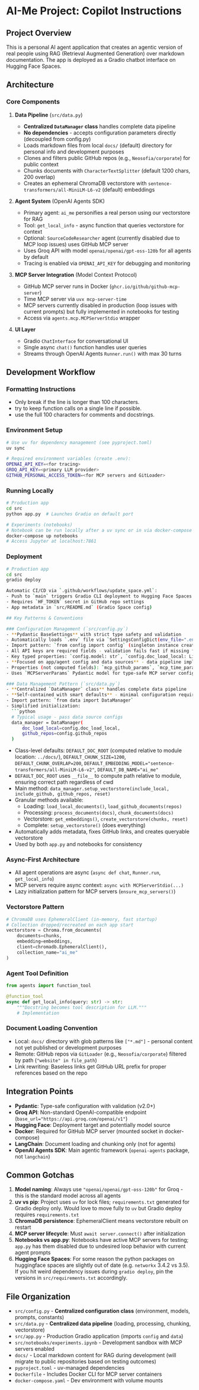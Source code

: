 # AI-Me Project: Copilot Instructions

## Project Overview

This is a personal AI agent application that creates an agentic version of real people using RAG (Retrieval Augmented Generation) over markdown documentation. The app is deployed as a Gradio chatbot interface on Hugging Face Spaces.

## Architecture

### Core Components

1. **Data Pipeline** (`src/data.py`)
   - **Centralized `DataManager` class** handles complete data pipeline
   - **No dependencies** - accepts configuration parameters directly (decoupled from config.py)
   - Loads markdown files from local `docs/` (default) directory for personal info and development purposes
   - Clones and filters public GitHub repos (e.g., `Neosofia/corporate`) for public context
   - Chunks documents with `CharacterTextSplitter` (default 1200 chars, 200 overlap)
   - Creates an ephemeral ChromaDB vectorstore with `sentence-transformers/all-MiniLM-L6-v2` (default) embeddings

2. **Agent System** (OpenAI Agents SDK)
   - Primary agent: `ai_me` personifies a real person using our vectorstore for RAG
   - Tool: `get_local_info` - async function that queries vectorstore for context
   - Optional: `SourceCodeResearcher` agent (currently disabled due to MCP loop issues) uses GitHub MCP server
   - Uses Groq API with model `openai/openai/gpt-oss-120b` for all agents by default
   - Tracing is enabled via `OPENAI_API_KEY` for debugging and monitoring

3. **MCP Server Integration** (Model Context Protocol)
   - GitHub MCP server runs in Docker (`ghcr.io/github/github-mcp-server`)
   - Time MCP server via `uvx mcp-server-time`
   - MCP servers currently disabled in production (loop issues with current prompts) but fully implemented in notebooks for testing
   - Access via `agents.mcp.MCPServerStdio` wrapper

4. **UI Layer**
   - Gradio `ChatInterface` for conversational UI
   - Single async `chat()` function handles user queries
   - Streams through OpenAI Agents `Runner.run()` with max 30 turns

## Development Workflow

### Formatting Instructions

- Only break if the line is longer than 100 characters.
- try to keep function calls on a single line if possible.
- use the full 100 characters for comments and docstrings.

### Environment Setup

```bash
# Use uv for dependency management (see pyproject.toml)
uv sync

# Required environment variables (create .env):
OPENAI_API_KEY=<for tracing>
GROQ_API_KEY=<primary LLM provider>
GITHUB_PERSONAL_ACCESS_TOKEN=<for MCP servers and GitLoader>
```

### Running Locally

```bash
# Production app
cd src
python app.py  # Launches Gradio on default port

# Experiments (notebooks)
# Notebook can be run locally after a uv sync or in via docker-compose
docker-compose up notebooks
# Access Jupyter at localhost:7861
```

### Deployment

```bash
# Production app
cd src
gradio deploy

Automatic CI/CD via `.github/workflows/update_space.yml`:
- Push to `main` triggers Gradio CLI deployment to Hugging Face Spaces
- Requires `HF_TOKEN` secret in GitHub repo settings
- App metadata in `src/README.md` (Gradio Space config)

## Key Patterns & Conventions

### Configuration Management (`src/config.py`)
- **Pydantic BaseSettings** with strict type safety and validation
- Automatically loads `.env` file via `SettingsConfigDict(env_file=".env")`
- Import pattern: `from config import config` (singleton instance created by `_load_config()`)
- All API keys are required fields - validation fails fast if missing from .env
- Key typed properties: `config.model: str`, `config.doc_load_local: List[str]`, `config.github_repos: List[str]`, `config.agent_prompt: str`
- **Focused on app/agent config and data sources** - data pipeline implementation details in `DataManager`
- Properties (not computed fields): `mcp_github_params`, `mcp_time_params`, `mcp_params_list`, `agent_prompt`
- Uses `MCPServerParams` Pydantic model for type-safe MCP server configuration

### Data Management Pattern (`src/data.py`)
- **Centralized `DataManager` class** handles complete data pipeline
- **Self-contained with smart defaults** - minimal configuration required
- Import pattern: `from data import DataManager`
- Simplified initialization:
  ```python
  # Typical usage - pass data source configs
  data_manager = DataManager(
      doc_load_local=config.doc_load_local,
      github_repos=config.github_repos
  )
  ```
- Class-level defaults: `DEFAULT_DOC_ROOT` (computed relative to module location: `../docs/`), 
  `DEFAULT_CHUNK_SIZE=1200`, `DEFAULT_CHUNK_OVERLAP=200`, 
  `DEFAULT_EMBEDDING_MODEL="sentence-transformers/all-MiniLM-L6-v2"`, `DEFAULT_DB_NAME="ai_me"`
- `DEFAULT_DOC_ROOT` uses `__file__` to compute path relative to module, ensuring correct path regardless of cwd
- Main method: `data_manager.setup_vectorstore(include_local, include_github, github_repos, reset)`
- Granular methods available:
  - Loading: `load_local_documents()`, `load_github_documents(repos)`
  - Processing: `process_documents(docs)`, `chunk_documents(docs)`
  - Vectorstore: `get_embeddings()`, `create_vectorstore(chunks, reset)`
  - Complete: `setup_vectorstore()` (does everything)
- Automatically adds metadata, fixes GitHub links, and creates queryable vectorstore
- Used by both `app.py` and notebooks for consistency

### Async-First Architecture
- All agent operations are async (`async def chat`, `Runner.run`, `get_local_info`)
- MCP servers require async context: `async with MCPServerStdio(...)`
- Lazy initialization pattern for MCP servers (`ensure_mcp_servers()`)

### Vectorstore Pattern
```python
# ChromaDB uses EphemeralClient (in-memory, fast startup)
# Collection dropped/recreated on each app start
vectorstore = Chroma.from_documents(
    documents=chunks,
    embedding=embeddings,
    client=chromadb.EphemeralClient(),
    collection_name="ai_me"
)
```

### Agent Tool Definition
```python
from agents import function_tool

@function_tool
async def get_local_info(query: str) -> str:
    """Docstring becomes tool description for LLM."""
    # Implementation
```

### Document Loading Convention
- Local: `docs/` directory with glob patterns like `["*.md"]` - personal content not yet published or development purposes
- Remote: GitHub repos via `GitLoader` (e.g., `Neosofia/corporate`) filtered by path (`"website" in file_path`)
- Link rewriting: Baseless links get GitHub URL prefix for proper references based on the repo

## Integration Points

- **Pydantic**: Type-safe configuration with validation (v2.0+)
- **Groq API**: Non-standard OpenAI-compatible endpoint (`base_url="https://api.groq.com/openai/v1"`)
- **Hugging Face**: Deployment target and potentially model source
- **Docker**: Required for GitHub MCP server (mounted socket in docker-compose)
- **LangChain**: Document loading and chunking only (not for agents)
- **OpenAI Agents SDK**: Main agentic framework (`openai-agents` package, not `langchain`)

## Common Gotchas

1. **Model naming**: Always use `"openai/openai/gpt-oss-120b"` for Groq - this is the standard model across all agents
2. **uv vs pip**: Project uses `uv` for lock files; `requirements.txt` generated for Gradio deploy only. Would love to move fully to `uv` but Gradio deploy requires `requirements.txt`
3. **ChromaDB persistence**: EphemeralClient means vectorstore rebuilt on restart
4. **MCP server lifecycle**: Must `await server.connect()` after initialization
5. **Notebooks vs app.py**: Notebooks have active MCP servers for testing; `app.py` has them disabled due to undesired loop behavior with current agent prompts
6. **Hugging Face Spaces**: For some reason the python packages on huggingface spaces are slightly out of date (e.g. `networkx` 3.4.2 vs 3.5). If you hit weird dependency issues during `gradio deploy`, pin the versions in `src/requirements.txt` accordingly.

## File Organization

- `src/config.py` - **Centralized configuration class** (environment, models, prompts, constants)
- `src/data.py` - **Centralized data pipeline** (loading, processing, chunking, vectorstore)
- `src/app.py` - Production Gradio application (imports `config` and `data`)
- `src/notebooks/experiments.ipynb` - Development sandbox with MCP servers enabled
- `docs/` - Local markdown content for RAG during development (will migrate to public repositories based on testing outcomes)
- `pyproject.toml` - uv-managed dependencies
- `Dockerfile` - Includes Docker CLI for MCP server containers
- `docker-compose.yaml` - Dev environment with volume mounts
